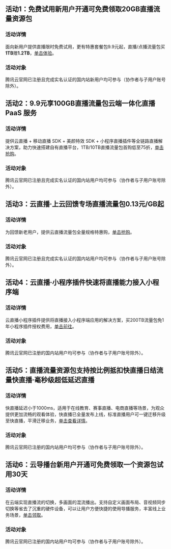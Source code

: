 ## 活动1：**免费试用**新用户开通可免费领取20GB直播流量资源包

### 活动详情

面向新用户提供直播限时免费试用，更有特惠套餐包9.9元起，直播/点播流量包买**1TB**赠**1.2TB**，[单击体验](https://cloud.tencent.com/act/pro/video_freetrial?from=14867)。

### 活动对象

腾讯云官网已注册且完成实名认证的国内站新用户均可参与（协作者与子用户账号除外）。

## 活动2：**9.9元享100GB直播流量包**云端一体化直播 PaaS 服务

### 活动详情

提供云直播 + 移动直播 SDK + 美颜特效 SDK + 小程序直播插件等全链路直播解决方案，助力快速搭建自有直播平台，1TB/10TB直播流量包首购低至75折，[单击抢购]( https://cloud.tencent.com/act/pro/cssall?from=14593)。

### 活动对象

腾讯云官网已注册且完成实名认证的国内站用户均可参与（协作者与子用户账号除外）。



## 活动3：**云直播·上云回馈专场**直播流量包0.13元/GB起

### 活动详情

为回馈新老用户，提供云直播流量包全量规格特惠购，[单击抢购](https://cloud.tencent.com/act/appreciation?from=14565#live_fluxpkg-0)。

### 活动对象

腾讯云官网已注册且完成实名认证的国内站用户均可参与（协作者与子用户账号除外）。



## 活动4：**云直播·小程序插件**快速将直播能力接入小程序端

### 活动详情

云直播小程序插件提供将直播接入小程序端应用的解决方案，买200TB流量包免1年小程序插件授权费用，[单击前往](https://cloud.tencent.com/act/pro/xiaochengxu?from=14562)。

### 活动对象

腾讯云官网已注册的国内站用户均可参与（协作者与子用户账号除外）。



## 活动5：**直播流量资源包支持按比例抵扣快直播日结流量**快直播·毫秒级超低延迟直播

### 活动详情

快直播延迟小于1000ms，适用于在线教育、赛事直播、电商直播等场景，为观众提供更加流畅的观看体验，快直播已全量发布上线，标准直播用户可一键迁移升级至快直播，平滑迁移业务，[单击查看详情](https://cloud.tencent.com/act/pro/LEB?from=14594)。

### 活动对象

腾讯云官网已注册的国内站用户均可参与（协作者与子用户账号除外）。



## 活动6：**云导播台**新用户开通可免费领取一个资源包试用30天

### 活动详情

在云端实现直播流的切换，多画面的混流播出。支持自定义画面布局、音视频同步切换等省去了沉重的硬件设备，可以让用户方便快捷的使用导播服务，丰富线上业务场景，[单击领取](https://cloud.tencent.com/act/pro/lvc?from=14560)。

### 活动对象

腾讯云官网已注册的国内站用户均可参与（协作者与子用户账号除外）。
